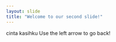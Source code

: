 ```yaml
---
layout: slide
title: "Welcome to our second slide!"
---
```

cinta kasihku
Use the left arrow to go back!
